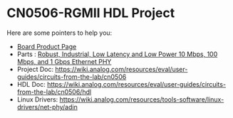 # CN0506-RGMII HDL Project

Here are some pointers to help you:
  * [Board Product Page](https://www.analog.com/cn0506)
  * Parts : [Robust, Industrial, Low Latency and Low Power 10 Mbps, 100 Mbps, and 1 Gbps Ethernet PHY](https://www.analog.com/ADIN1300)
  * Project Doc: https://wiki.analog.com/resources/eval/user-guides/circuits-from-the-lab/cn0506
  * HDL Doc: https://wiki.analog.com/resources/eval/user-guides/circuits-from-the-lab/cn0506/hdl
  * Linux Drivers: https://wiki.analog.com/resources/tools-software/linux-drivers/net-phy/adin
